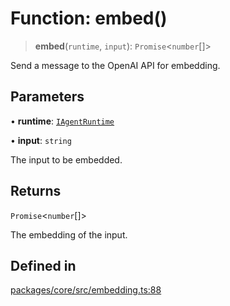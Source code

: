 # Function: embed()

> **embed**(`runtime`, `input`): `Promise`\<`number`[]\>

Send a message to the OpenAI API for embedding.

## Parameters

• **runtime**: [`IAgentRuntime`](../interfaces/IAgentRuntime.md)

• **input**: `string`

The input to be embedded.

## Returns

`Promise`\<`number`[]\>

The embedding of the input.

## Defined in

[packages/core/src/embedding.ts:88](https://github.com/8bitsats/eliza/blob/b6c06b96b915454d08a65f46cfdce8da763cbf85/packages/core/src/embedding.ts#L88)
